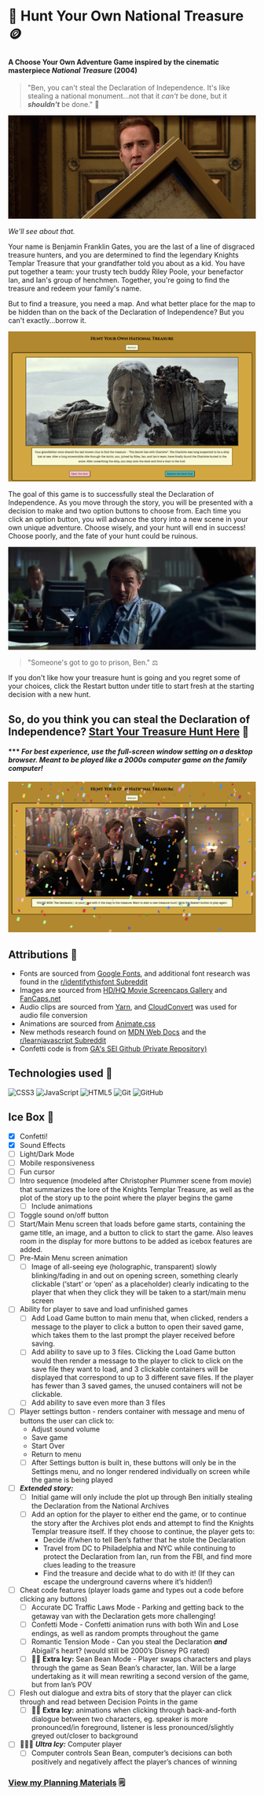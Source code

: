 # 📜 Hunt Your Own National Treasure 🪙

#### A Choose Your Own Adventure Game inspired by the cinematic masterpiece _National Treasure_ (2004)

> "Ben, you can't steal the Declaration of Independence. It's like stealing a national monument...not that it _can't_ be done, but it ***_shouldn't_*** be done." 🗽

![Screencap from National Treasure of Ben Gates with the Declaration](/assets/images/MovieScreencap1.jpeg)

_We'll see about that._

Your name is Benjamin Franklin Gates, you are the last of a line of disgraced treasure hunters, and you are determined to find the legendary Knights Templar Treasure that your grandfather told you about as a kid. You have put together a team: your trusty tech buddy Riley Poole, your benefactor Ian, and Ian's group of henchmen. Together, you're going to find the treasure and redeem your family's name.

But to find a treasure, you need a map. And what better place for the map to be hidden than on the back of the Declaration of Independence? But you can't exactly...borrow it.

![Screenshot of the first page of the game](/assets/images/gameScreenshotFirstPage.png)

The goal of this game is to successfully steal the Declaration of Independence. As you move through the story, you will be presented with a decision to make and two option buttons to choose from. Each time you click an option button, you will advance the story into a new scene in your own unique adventure. Choose wisely, and your hunt will end in success! Choose poorly, and the fate of your hunt could be ruinous.

![Screencap from National Treasure of Agent Sadusky interrogating Ben Gates](/assets/images/MovieScreencap2.jpeg)
> "Someone's got to go to prison, Ben." ⚖️

If you don't like how your treasure hunt is going and you regret some of your choices, click the Restart button under title to start fresh at the starting decision with a new hunt.

## So, do you think you can steal the Declaration of Independence? [Start Your Treasure Hunt Here](http://natl-treasure-cyoadventure.netlify.app "Hunt Your Own National Treasure") 📜
#### *** _For best experience, use the full-screen window setting on a desktop browser. Meant to be played like a 2000s computer game on the family computer!_

![Screenshot of the winning page of the game](/assets/images/WINNERChampagneTreasonToast.png)

## Attributions 🎉
* Fonts are sourced from [Google Fonts](https://fonts.google.com/ "Browse Google Fonts"), and additional font research was found in the [r/identifythisfont Subreddit](https://www.reddit.com/r/identifythisfont "r/identifythisfont")
* Images are sourced from [HD/HQ Movie Screencaps Gallery](https://kissthemgoodbye.net/movie/thumbnails.php?album=309 "HD/HQ Movie Screencaps Gallery - kissthemgoodbye.net") and [FanCaps.net](https://fancaps.net/ "FanCaps.net")
* Audio clips are sourced from [Yarn](https://getyarn.io/), and [CloudConvert](https://cloudconvert.com/) was used for audio file conversion
* Animations are sourced from [Animate.css](https://animate.style/)
* New methods research found on [MDN Web Docs](https://developer.mozilla.org/en-US/ "MDN Web Docs") and the [r/learnjavascript Subreddit](https://www.reddit.com/r/learnjavascript "r/learnjavascript") 
* Confetti code is from [GA's SEI Github (Private Repository)](https://github.com/SEI-Remote/confetti/blob/main/confetti.js "SEI-Remote/confetti GitHub Repo")

## Technologies used 🧰
![CSS3](https://img.shields.io/badge/css3-%231572B6.svg?style=for-the-badge&logo=css3&logoColor=white)
![JavaScript](https://img.shields.io/badge/javascript-%23323330.svg?style=for-the-badge&logo=javascript&logoColor=%23F7DF1E)
![HTML5](https://img.shields.io/badge/html5-%23E34F26.svg?style=for-the-badge&logo=html5&logoColor=white)
![Git](https://img.shields.io/badge/git-%23F05033.svg?style=for-the-badge&logo=git&logoColor=white)
![GitHub](https://img.shields.io/badge/github-%23121011.svg?style=for-the-badge&logo=github&logoColor=white)

## Ice Box 🧊
- [x] Confetti!
- [x] Sound Effects
- [ ] Light/Dark Mode
- [ ] Mobile responsiveness
- [ ] Fun cursor
- [ ] Intro sequence (modeled after Christopher Plummer scene from movie) that summarizes the lore of the Knights Templar Treasure, as well as the plot of the story up to the point where the player begins the game 
  - [ ] Include animations
- [ ] Toggle sound on/off button
- [ ] Start/Main Menu screen that loads before game starts, containing the game title, an image, and a button to click to start the game. Also leaves room in the display for more buttons to be added as icebox features are added.
- [ ] Pre-Main Menu screen animation
  - [ ] Image of all-seeing eye (holographic, transparent) slowly blinking/fading in and out on opening screen, something clearly clickable (‘start’ or ‘open’ as a placeholder) clearly indicating to the player that when they click they will be taken to a start/main menu screen
- [ ] Ability for player to save and load unfinished games
  - [ ] Add Load Game button to main menu that, when clicked, renders a message to the player to click a button to open their saved game, which takes them to the last prompt the player received before saving.
  - [ ] Add ability to save up to 3 files. Clicking the Load Game button would then render a message to the player to click to click on the save file they want to load, and 3 clickable containers will be displayed that correspond to up to 3 different save files. If the player has fewer than 3 saved games, the unused containers will not be clickable.
  - [ ] Add ability to save even more than 3 files
- [ ] Player settings button - renders container with message and menu of buttons the user can click to:
  - Adjust sound volume
  - Save game
  - Start Over
  - Return to menu
  - [ ] After Settings button is built in, these buttons will only be in the Settings menu, and no longer rendered individually on screen while the game is being played
- [ ] ***_Extended story:_***
  - [ ] Initial game will only include the plot up through Ben initially stealing the Declaration from the National Archives
  - [ ] Add an option for the player to either end the game, or to continue the story after the Archives plot ends and attempt to find the Knights Templar treasure itself. If they choose to continue, the player gets to:
    - Decide if/when to tell Ben’s father that he stole the Declaration
    - Travel from DC to Philadelphia and NYC while continuing to protect the Declaration from Ian, run from the FBI, and find more clues leading to the treasure
    - Find the treasure and decide what to do with it! (If they can escape the underground caverns where it’s hidden!)
- [ ] Cheat code features (player loads game and types out a code before clicking any buttons)
  - [ ] Accurate DC Traffic Laws Mode - Parking and getting back to the getaway van with the Declaration gets more challenging!
  - [ ] Confetti Mode - Confetti animation runs with both Win and Lose endings, as well as random prompts throughout the game
  - [ ] Romantic Tension Mode - Can you steal the Declaration **_and_** Abigail's heart? (would still be 2000’s Disney PG rated)
  - [ ] 🧊🧊 **Extra Icy:** Sean Bean Mode - Player swaps characters and plays through the game as Sean Bean’s character, Ian. Will be a large undertaking as it will mean rewriting a second version of the game, but from Ian’s POV
- [ ] Flesh out dialogue and extra bits of story that the player can click through and read between Decision Points in the game
  - [ ] 🧊🧊 **Extra Icy:** animations when clicking through back-and-forth dialogue between two characters, eg. speaker is more pronounced/in foreground, listener is less pronounced/slightly greyed out/closer to background
- [ ] 🧊🧊🧊 ***_Ultra Icy:_*** Computer player
  - [ ] Computer controls Sean Bean, computer’s decisions can both positively and negatively affect the player’s chances of winning

### [View my Planning Materials](https://docs.google.com/document/d/1ZFDcidKbpyUpEmeshoS9aI2OC8LTM0BoioFQvgvnPTU/edit?usp=sharing "Hunt Your Own National Treasure Planning Materials") 🗒
